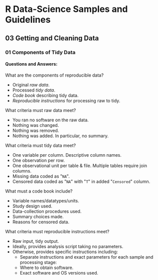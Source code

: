 # R Data-Science Samples and Guidelines
## 03 Getting and Cleaning Data
### 01 Components of Tidy Data
#### Questions and Answers:

What are the components of reproducible data?  
- Original *raw data*.
- Processed *tidy data*.
- *Code book* describing tidy data.
- *Reproducible instructions* for processing raw to tidy.

What criteria must raw data meet?  
- You ran no software on the raw data.
- Nothing was changed.
- Nothing was removed.
- Nothing was added. In particular, no summary.

What criteria must tidy data meet?  
- One variable per column. Descriptive column names.
- One observation per row.
- One observational unit per table & file. Multiple tables require join columns.
- Missing data coded as "`NA`".
- Censored data coded as "`NA`" with "`T`" in added "`Censored`" column.

What must a code book include?  
- Variable names/datatypes/units.
- Study design used.
- Data-collection procedures used.
- Summary choices made.
- Reasons for censored data.

What criteria must reproducible instructions meet?  
- Raw input, tidy output.
- Ideally, provides analysis script taking no parameters.
- Otherwise, provides specific instructions including:
  - Separate instructions and exact parameters for each sample and processing stage:
  - Where to obtain software.
  - Exact software and OS versions used.
